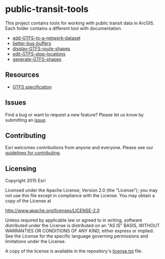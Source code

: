 # public-transit-tools
This project contains tools for working with public transit data in ArcGIS.  Each folder contains a different tool with documentation.

- [add-GTFS-to-a-network-dataset](add-GTFS-to-a-network-dataset/README.md)
- [better-bus-buffers](better-bus-buffers/README.md)
- [display-GTFS-route-shapes](display-GTFS-route-shapes/README.md)
- [edit-GTFS-stop-locations](edit-GTFS-stop-locations/README.md)
- [generate-GTFS-shapes](generate-GTFS-shapes/README.md)

## Resources

* [GTFS specification](https://developers.google.com/transit/gtfs/reference)

## Issues

Find a bug or want to request a new feature?  Please let us know by submitting an [issue](../../issues).

## Contributing

Esri welcomes contributions from anyone and everyone. Please see our [guidelines for contributing](https://github.com/esri/contributing).

## Licensing
Copyright 2015 Esri

Licensed under the Apache License, Version 2.0 (the "License");
you may not use this file except in compliance with the License.
You may obtain a copy of the License at

   http://www.apache.org/licenses/LICENSE-2.0

Unless required by applicable law or agreed to in writing, software
distributed under the License is distributed on an "AS IS" BASIS,
WITHOUT WARRANTIES OR CONDITIONS OF ANY KIND, either express or implied.
See the License for the specific language governing permissions and
limitations under the License.

A copy of the license is available in the repository's [license.txt](License.txt?raw=true) file.
